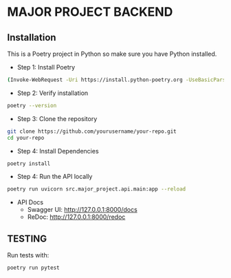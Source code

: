 # MAJOR PROJECT BACKEND

## Installation

This is a Poetry project in Python so make sure you have Python installed.

- Step 1: Install Poetry

```bash
(Invoke-WebRequest -Uri https://install.python-poetry.org -UseBasicParsing).Content | py -
```

- Step 2: Verify installation

```bash
poetry --version
```

- Step 3: Clone the repository

```bash
git clone https://github.com/yourusername/your-repo.git
cd your-repo
```

- Step 4: Install Dependencies

```bash
poetry install
```

- Step 4: Run the API locally

```bash
poetry run uvicorn src.major_project.api.main:app --reload
```

- API Docs
  - Swagger UI: http://127.0.0.1:8000/docs
  - ReDoc: http://127.0.0.1:8000/redoc

## TESTING

Run tests with:

```bash
poetry run pytest
```
